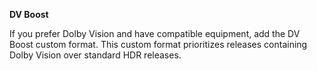 <!-- markdownlint-disable MD041 MD036-->
**DV Boost**<br>

If you prefer Dolby Vision and have compatible equipment, add the DV Boost custom format. This custom format prioritizes releases containing Dolby Vision over standard HDR releases.
<!-- markdownlint-enable MD041 MD036-->
